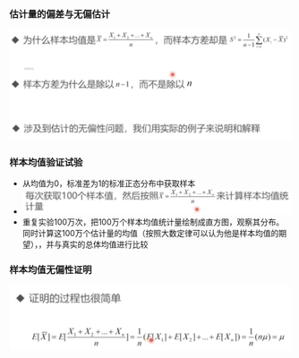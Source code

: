 ### 估计量的偏差与无偏估计

![image-20230408114306495](%E4%BC%B0%E8%AE%A1%E8%AF%AF%E5%B7%AE%E4%B8%8E%E6%97%A0%E5%81%8F%E4%BC%B0%E8%AE%A1.assets/image-20230408114306495.png)

### 样本均值验证试验

* 从均值为0，标准差为1的标准正态分布中获取样本
* ![image-20230408114326694](%E4%BC%B0%E8%AE%A1%E8%AF%AF%E5%B7%AE%E4%B8%8E%E6%97%A0%E5%81%8F%E4%BC%B0%E8%AE%A1.assets/image-20230408114326694.png)
* 重复实验100万次，把100万个样本均值统计量绘制成直方图，观察其分布。同时计算这100万个估计量的均值（按照大数定律可以认为他是样本均值的期望），，并与真实的总体均值进行比较

### 样本均值无偏性证明

![image-20230408174945635](%E4%BC%B0%E8%AE%A1%E8%AF%AF%E5%B7%AE%E4%B8%8E%E6%97%A0%E5%81%8F%E4%BC%B0%E8%AE%A1.assets/image-20230408174945635.png)